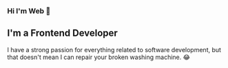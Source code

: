 ### Hi I'm Web 👋

## I'm a Frontend Developer

I have a strong passion for everything related to software development, but that doesn't mean I can repair your broken washing machine. 😂
